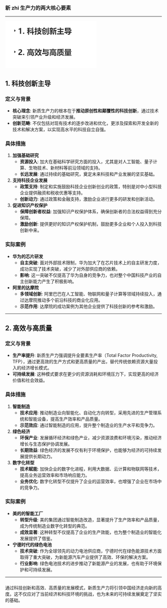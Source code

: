 ### 新 zhi  生产力的两大核心要素

---


![image.png](../.vuepress/public/images/image.png)

## 1. 科技创新主导
### 定义与背景

- **核心理念**: 新质生产力的根本在于**推动原创性和颠覆性的科技创新**，通过技术突破来引领产业升级和经济发展。
- **创新范畴**: 不仅包括对现有技术的逐步改进和优化，更涉及探索和开发全新的技术和解决方案，以实现高水平的科技自立自强。
### 具体措施

1. **加强基础研究**
   - **资源投入**: 加大在基础科学研究方面的投入，尤其是对人工智能、量子计算、生物技术、新材料等前沿领域的支持。
   - **长远发展**: 通过持续的基础研究，奠定未来科技和产业发展的坚实基础。
2. **支持科技企业发展**
   - **政策支持**: 制定和实施鼓励科技企业创新创业的政策，特别是对中小型科技企业提供融资和税收优惠等支持。
   - **创新动力**: 通过政策和金融支持，激励企业进行更多的研发和创新活动。
3. **促进知识产权保护**
   - **保障创新者权益**: 加强知识产权保护体系，确保创新者的合法权益得到充分保障。
   - **激励创新**: 提供更好的知识产权保护机制，鼓励更多企业和个人投入到科技创新中来。
### 实际案例

- **华为的芯片研发**
   - **自主突破**: 面对外部技术限制，华为加大了在芯片技术上的自主研发力度，成功实现了技术突破，减少了对外部供应商的依赖。
   - **影响**: 这一突破不仅提高了华为自身的竞争力，也对整个中国科技产业的自主创新能力产生了积极影响。
- **阿里的达摩院**
   - **多领域创新**: 阿里巴巴在人工智能、物联网和量子计算等领域持续投入，通过达摩院推动多个前沿科技的商业化应用。
   - **示范作用**: 达摩院的成功案例为其他企业提供了科技创新的参考和激励。

---

## 2. 高效与高质量
### 定义与背景

- **生产率提升**: 新质生产力强调提升全要素生产率（Total Factor Productivity, TFP），通过更高效的生产方式和更高质量的产出，替代传统依赖资源大量投入的经济增长模式。
- **可持续发展**: 这种模式要求在更少的资源消耗和环境压力下，实现更高的经济价值和社会效益。
### 具体措施

1. **智能制造**
   - **技术应用**: 推动制造业向智能化、自动化方向转型，采用先进的生产管理系统和智能设备，提高生产效率和产品质量。
   - **示范效应**: 通过智能制造的应用，提升整个制造业的生产水平和竞争力。
2. **绿色经济**
   - **环保产业**: 发展循环经济和绿色产业，减少资源浪费和环境污染，推动经济增长与生态保护协调发展。
   - **长期效益**: 绿色经济的发展不仅有利于环境保护，也能够为经济的可持续发展提供长期动力。
3. **数字化转型**
   - **技术赋能**: 加快企业的数字化进程，利用大数据、云计算和物联网等技术，提高业务运营效率和市场响应能力。
   - **业务优化**: 数字化转型不仅提升了企业的运营效率，也增强了企业在市场中的竞争力。
### 实际案例

- **美的的智能工厂**
   - **转型升级**: 美的集团通过智能制造改造，显著提升了生产效率和产品质量，成为传统制造业数字化转型的典范。
   - **成效显著**: 这种转型不仅提高了企业的生产效能，也为整个制造业的智能化发展提供了借鉴。
- **宁德时代的绿色电池**
   - **技术突破**: 作为全球领先的动力电池供应商，宁德时代在绿色能源技术方面取得了重大突破，为新能源汽车产业提供了高效、环保的解决方案。
   - **行业影响**: 绿色电池技术的进步推动了新能源产业的发展，也有助于环境保护和可持续发展。

---

### 

通过科技创新和高效、高质量的发展模式，新质生产力将引领中国经济走向新的高度。这不仅应对了当前经济和科技环境的挑战，也为未来的可持续发展奠定了坚实的基础。


